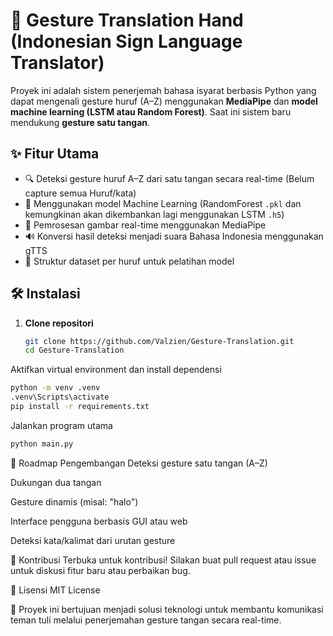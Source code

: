 # 🤟 Gesture Translation Hand (Indonesian Sign Language Translator)

Proyek ini adalah sistem penerjemah bahasa isyarat berbasis Python yang dapat mengenali gesture huruf (A–Z) menggunakan **MediaPipe** dan **model machine learning (LSTM atau Random Forest)**. Saat ini sistem baru mendukung **gesture satu tangan**.

## ✨ Fitur Utama

- 🔍 Deteksi gesture huruf A–Z dari satu tangan secara real-time (Belum capture semua Huruf/kata)
- 🧠 Menggunakan model Machine Learning (RandomForest `.pkl` dan kemungkinan akan dikembankan lagi menggunakan LSTM `.h5`)
- 🎥 Pemrosesan gambar real-time menggunakan MediaPipe
- 🔊 Konversi hasil deteksi menjadi suara Bahasa Indonesia menggunakan gTTS
- 📁 Struktur dataset per huruf untuk pelatihan model

## 🛠️ Instalasi

1. **Clone repositori**
   ```bash
   git clone https://github.com/Valzien/Gesture-Translation.git
   cd Gesture-Translation

Aktifkan virtual environment dan install dependensi

   ```bash
   python -m venv .venv
   .venv\Scripts\activate
   pip install -r requirements.txt
   ```
   Jalankan program utama
   ```bash
   python main.py
   ```

🚧 Roadmap Pengembangan
 Deteksi gesture satu tangan (A–Z)

 Dukungan dua tangan

 Gesture dinamis (misal: "halo")

 Interface pengguna berbasis GUI atau web

 Deteksi kata/kalimat dari urutan gesture

🤝 Kontribusi
Terbuka untuk kontribusi! Silakan buat pull request atau issue untuk diskusi fitur baru atau perbaikan bug.

📄 Lisensi
MIT License

🎯 Proyek ini bertujuan menjadi solusi teknologi untuk membantu komunikasi teman tuli melalui penerjemahan gesture tangan secara real-time.